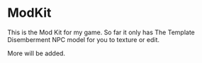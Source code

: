 # ModKit

This is the Mod Kit for my game.
So far it only has The Template Disemberment NPC model for you to texture or edit.

More will be added.
